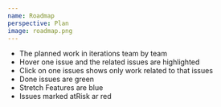 ```yaml
---
name: Roadmap
perspective: Plan
image: roadmap.png
---
```

<ul>
  <li>The planned work in iterations team by team</li>
  <li>Hover one issue and the related issues are highlighted</li>
  <li>Click on one issues shows only work related to that issues</li>
  <li>Done issues are green</li>
  <li>Stretch Features are blue</li>
  <li>Issues marked atRisk ar red</li>
</ul>
